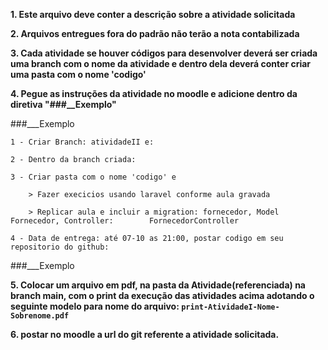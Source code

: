 **1. Este arquivo deve conter a descrição sobre a atividade solicitada**

**2. Arquivos entregues fora do padrão não terão a nota contabilizada**

**3. Cada atividade se houver códigos para desenvolver deverá ser
criada uma branch com o nome da atividade e dentro dela deverá conter criar uma pasta com o nome 'codigo'**

**4. Pegue as instruções da atividade no moodle e adicione dentro da diretiva "###__Exemplo"**

###___Exemplo

	1 - Criar Branch: atividadeII e:

	2 - Dentro da branch criada: 

	3 - Criar pasta com o nome 'codigo' e

    	> Fazer execicios usando laravel conforme aula gravada

    	> Replicar aula e incluir a migration: fornecedor, Model Fornecedor, Controller: 		FornecedorController

	4 - Data de entrega: até 07-10 as 21:00, postar codigo em seu repositorio do github:

###___Exemplo


**5. Colocar um arquivo em pdf, na pasta da Atividade(referenciada) na branch main, com o print da execução das atividades acima adotando o seguinte modelo para nome do arquivo: ```print-AtividadeI-Nome-Sobrenome.pdf```**

**6. postar no moodle a url do git referente a atividade solicitada.**
